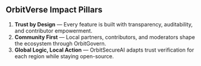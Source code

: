 ## OrbitVerse Impact Pillars

1. **Trust by Design** — Every feature is built with transparency, auditability, and contributor empowerment.
2. **Community First** — Local partners, contributors, and moderators shape the ecosystem through OrbitGovern.
3. **Global Logic, Local Action** — OrbitSecureAI adapts trust verification for each region while staying open-source.
